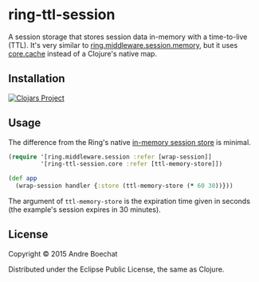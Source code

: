 # ring-ttl-session

A session storage that stores session data in-memory with a time-to-live (TTL).
It's very similar to 
[ring.middleware.session.memory](https://github.com/ring-clojure/ring/wiki/Sessions),
but it uses [core.cache](https://github.com/clojure/core.cache) instead of a
Clojure's native map.

## Installation

[![Clojars Project](http://clojars.org/ring-ttl-session/latest-version.svg)](http://clojars.org/ring-ttl-session)

## Usage

The difference from the Ring's native 
[in-memory session store](https://github.com/ring-clojure/ring/wiki/Sessions#session-stores)
is minimal.

```clojure
(require '[ring.middleware.session :refer [wrap-session]]
         '[ring-ttl-session.core :refer [ttl-memory-store]])

(def app
  (wrap-session handler {:store (ttl-memory-store (* 60 30))}))
```

The argument of `ttl-memory-store` is the expiration time given in seconds
(the example's session expires in 30 minutes).

## License

Copyright © 2015 Andre Boechat

Distributed under the Eclipse Public License, the same as Clojure.
